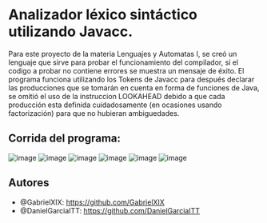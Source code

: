 # Analizador léxico sintáctico utilizando Javacc.

Para este proyecto de la materia Lenguajes y Automatas I, se creó un lenguaje que sirve para probar el funcionamiento del compilador, sí el codigo a probar no contiene errores se muestra un mensaje de éxito. El programa funciona utilizando los Tokens de Javacc para después declarar las producciones que se tomarán en cuenta en forma de funciones de Java, se omitió el uso de la instruccion LOOKAHEAD debido a que cada producción esta definida cuidadosamente (en ocasiones usando factorización) para que no hubieran ambiguedades.

## Corrida del programa:
![image](https://user-images.githubusercontent.com/65438145/180349564-e1ffddd0-a185-4a03-8539-e6961b4aeabe.png)
![image](https://user-images.githubusercontent.com/65438145/180349583-0ecfa554-a149-4e7a-9181-873cd025a54e.png)
![image](https://user-images.githubusercontent.com/65438145/180349633-91b215b2-c34b-41b0-8506-eecbb6c11418.png)
![image](https://user-images.githubusercontent.com/65438145/180349661-bb0455ce-fd68-4e67-a4ee-64bf6ec9d0e1.png)
![image](https://user-images.githubusercontent.com/65438145/180349789-30f9e669-f934-4bbd-ace1-cfb401fa6d5b.png)
![image](https://user-images.githubusercontent.com/65438145/180349794-1abaf2c2-a2d1-4482-a094-a05d41e109f0.png)

## Autores
- @GabrielXIX: https://github.com/GabrielXIX
- @DanielGarciaITT: https://github.com/DanielGarciaITT
